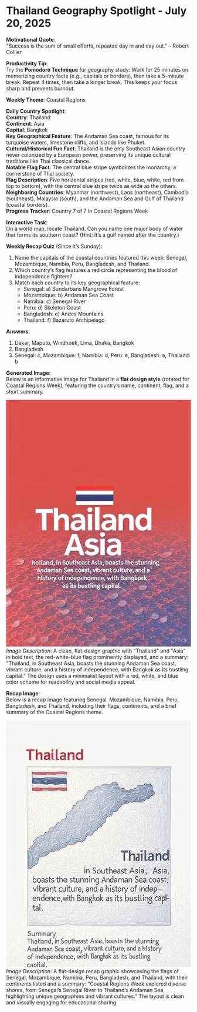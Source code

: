 # Thailand Geography Spotlight - July 20, 2025

**Motivational Quote**:  
"Success is the sum of small efforts, repeated day in and day out." – Robert Collier

**Productivity Tip**:  
Try the **Pomodoro Technique** for geography study: Work for 25 minutes on memorizing country facts (e.g., capitals or borders), then take a 5-minute break. Repeat 4 times, then take a longer break. This keeps your focus sharp and prevents burnout.

**Weekly Theme**: Coastal Regions

**Daily Country Spotlight**:  
**Country**: Thailand  
**Continent**: Asia  
**Capital**: Bangkok  
**Key Geographical Feature**: The Andaman Sea coast, famous for its turquoise waters, limestone cliffs, and islands like Phuket.  
**Cultural/Historical Fun Fact**: Thailand is the only Southeast Asian country never colonized by a European power, preserving its unique cultural traditions like Thai classical dance.  
**Notable Flag Fact**: The central blue stripe symbolizes the monarchy, a cornerstone of Thai society.  
**Flag Description**: Five horizontal stripes (red, white, blue, white, red from top to bottom), with the central blue stripe twice as wide as the others.  
**Neighboring Countries**: Myanmar (northwest), Laos (northeast), Cambodia (southeast), Malaysia (south), and the Andaman Sea and Gulf of Thailand (coastal borders).  
**Progress Tracker**: Country 7 of 7 in Coastal Regions Week

**Interactive Task**:  
On a world map, locate Thailand. Can you name one major body of water that forms its southern coast? (Hint: It’s a gulf named after the country.)

**Weekly Recap Quiz** (Since it’s Sunday):  
1. Name the capitals of the coastal countries featured this week: Senegal, Mozambique, Namibia, Peru, Bangladesh, and Thailand.  
2. Which country’s flag features a red circle representing the blood of independence fighters?  
3. Match each country to its key geographical feature:  
   - Senegal: a) Sundarbans Mangrove Forest  
   - Mozambique: b) Andaman Sea Coast  
   - Namibia: c) Senegal River  
   - Peru: d) Skeleton Coast  
   - Bangladesh: e) Andes Mountains  
   - Thailand: f) Bazaruto Archipelago  

**Answers**:  
1. Dakar, Maputo, Windhoek, Lima, Dhaka, Bangkok  
2. Bangladesh  
3. Senegal: c, Mozambique: f, Namibia: d, Peru: e, Bangladesh: a, Thailand: b  

**Generated Image**:  
Below is an informative image for Thailand in a **flat design style** (rotated for Coastal Regions Week), featuring the country’s name, continent, flag, and a short summary.

![Thailand Info Image](https://raw.githubusercontent.com/anirudhlohiya/AndroidBlog-Server/refs/heads/main/images/1_thailand_20_07_2025.jpg)  
*Image Description*: A clean, flat-design graphic with "Thailand" and "Asia" in bold text, the red-white-blue flag prominently displayed, and a summary: "Thailand, in Southeast Asia, boasts the stunning Andaman Sea coast, vibrant culture, and a history of independence, with Bangkok as its bustling capital." The design uses a minimalist layout with a red, white, and blue color scheme for readability and social media appeal.

**Recap Image**:  
Below is a recap image featuring Senegal, Mozambique, Namibia, Peru, Bangladesh, and Thailand, including their flags, continents, and a brief summary of the Coastal Regions theme.

![Coastal Regions Recap Image](https://raw.githubusercontent.com/anirudhlohiya/AndroidBlog-Server/refs/heads/main/images/2_thailand_20_07_2025.jpg)
*Image Description*: A flat-design recap graphic showcasing the flags of Senegal, Mozambique, Namibia, Peru, Bangladesh, and Thailand, with their continents listed and a summary: "Coastal Regions Week explored diverse shores, from Senegal’s Senegal River to Thailand’s Andaman Sea, highlighting unique geographies and vibrant cultures." The layout is clean and visually engaging for educational sharing.
